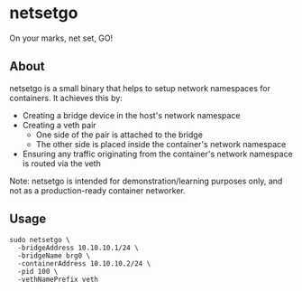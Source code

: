 # netsetgo

On your marks, net set, GO!

## About

netsetgo is a small binary that helps to setup network namespaces for containers.
It achieves this by:

* Creating a bridge device in the host's network namespace
* Creating a veth pair
  * One side of the pair is attached to the bridge
  * The other side is placed inside the container's network namespace
* Ensuring any traffic originating from the container's network namespace is routed via the veth

Note: netsetgo is intended for demonstration/learning purposes only, and not as a production-ready container networker.

## Usage

```
sudo netsetgo \
  -bridgeAddress 10.10.10.1/24 \
  -bridgeName brg0 \
  -containerAddress 10.10.10.2/24 \
  -pid 100 \
  -vethNamePrefix veth
```
